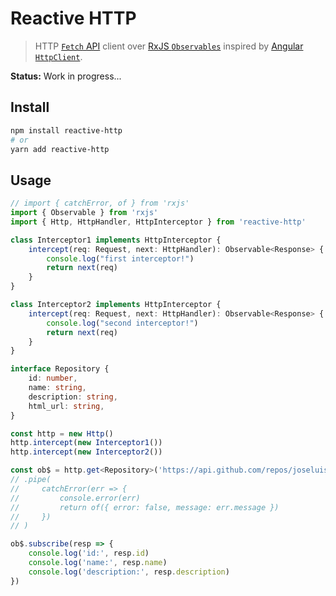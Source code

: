 # Reactive HTTP

> HTTP [`Fetch` API](https://developer.mozilla.org/en-US/docs/Web/API/fetch) client over [RxJS `Observables`](https://rxjs.dev/guide/overview) inspired by [Angular `HttpClient`](https://angular.io/api/common/http/HttpClient).

**Status:** Work in progress...

## Install

```sh
npm install reactive-http
# or
yarn add reactive-http
```

## Usage

```ts
// import { catchError, of } from 'rxjs'
import { Observable } from 'rxjs'
import { Http, HttpHandler, HttpInterceptor } from 'reactive-http'

class Interceptor1 implements HttpInterceptor {
    intercept(req: Request, next: HttpHandler): Observable<Response> {
        console.log("first interceptor!")
        return next(req)
    }
}

class Interceptor2 implements HttpInterceptor {
    intercept(req: Request, next: HttpHandler): Observable<Response> {
        console.log("second interceptor!")
        return next(req)
    }
}

interface Repository {
    id: number,
    name: string,
    description: string,
    html_url: string,
}

const http = new Http()
http.intercept(new Interceptor1())
http.intercept(new Interceptor2())

const ob$ = http.get<Repository>('https://api.github.com/repos/joseluisq/reactive-http')
// .pipe(
//     catchError(err => {
//         console.error(err)
//         return of({ error: false, message: err.message })
//     })
// )

ob$.subscribe(resp => {
    console.log('id:', resp.id)
    console.log('name:', resp.name)
    console.log('description:', resp.description)
})
```

